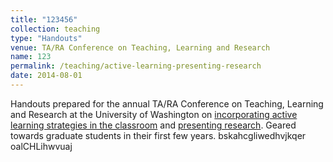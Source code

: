 ```yaml
---
title: "123456"
collection: teaching
type: "Handouts"
venue: TA/RA Conference on Teaching, Learning and Research
name: 123
permalink: /teaching/active-learning-presenting-research
date: 2014-08-01
---
```


Handouts prepared for the annual TA/RA Conference on Teaching, Learning and Research at the University of Washington on [incorporating active learning strategies in the classroom](https://www.dropbox.com/s/261ieukrm3sctfi/ActivitiesForActiveLearning.pdf?dl=0) and [presenting research](https://www.dropbox.com/s/om6qzrey3882f0z/PresentingYourResearch.pdf?dl=0). Geared towards graduate students in their first few years.
bskahcgliwedhvjkqer oalCHLihwvuaj 
